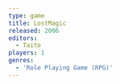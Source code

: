 ```yaml
---
type: game
title: LostMagic
released: 2006
editors: 
  - Taito
players: 1
genres:
  - 'Role Playing Game (RPG)'
---
```

